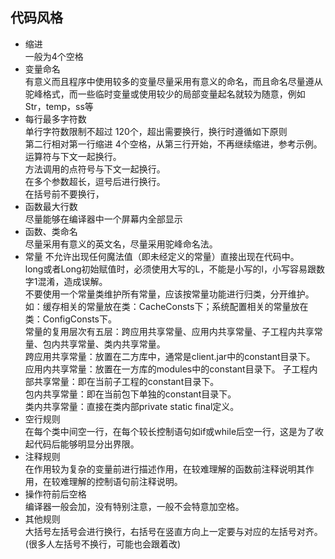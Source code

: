 ## 代码风格

- 缩进  
   一般为4个空格
- 变量命名  
   有意义而且程序中使用较多的变量尽量采用有意义的命名，而且命名尽量遵从驼峰格式，而一些临时变量或使用较少的局部变量起名就较为随意，例如Str，temp，ss等
- 每行最多字符数  
    单行字符数限制不超过 120个，超出需要换行，换行时遵循如下原则  
    第二行相对第一行缩进 4个空格，从第三行开始，不再继续缩进，参考示例。  
    运算符与下文一起换行。  
    方法调用的点符号与下文一起换行。  
    在多个参数超长，逗号后进行换行。  
    在括号前不要换行，
- 函数最大行数  
   尽量能够在编译器中一个屏幕内全部显示
- 函数、类命名  
   尽量采用有意义的英文名，尽量采用驼峰命名法。
- 常量
   不允许出现任何魔法值（即未经定义的常量）直接出现在代码中。  
   long或者Long初始赋值时，必须使用大写的L，不能是小写的l，小写容易跟数字1混淆，造成误解。  
   不要使用一个常量类维护所有常量，应该按常量功能进行归类，分开维护。如：缓存相关的常量放在类：CacheConsts下；系统配置相关的常量放在类：ConfigConsts下。  
   常量的复用层次有五层：跨应用共享常量、应用内共享常量、子工程内共享常量、包内共享常量、类内共享常量。  
   跨应用共享常量：放置在二方库中，通常是client.jar中的constant目录下。  
   应用内共享常量：放置在一方库的modules中的constant目录下。
   子工程内部共享常量：即在当前子工程的constant目录下。  
   包内共享常量：即在当前包下单独的constant目录下。  
   类内共享常量：直接在类内部private static final定义。
- 空行规则  
   在每个类中间空一行，在每个较长控制语句如if或while后空一行，这是为了收起代码后能够明显分出界限。
- 注释规则  
   在作用较为复杂的变量前进行描述作用，在较难理解的函数前注释说明其作用，在较难理解的控制语句前注释说明。
- 操作符前后空格  
   编译器一般会加，没有特别注意，一般不会特意加空格。
- 其他规则  
   大括号左括号会进行换行，右括号在竖直方向上一定要与对应的左括号对齐。(很多人左括号不换行，可能也会跟着改)